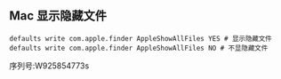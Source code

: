 ## Mac 显示隐藏文件

```shell
defaults write com.apple.finder AppleShowAllFiles YES # 显示隐藏文件
defaults write com.apple.finder AppleShowAllFiles NO # 不显隐藏文件
```

序列号:W925854773s